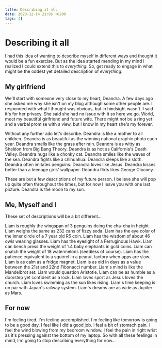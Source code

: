```yaml
---
title: Describing it all
date: 2023-12-14 21:06 +0200
tags: []
---
```


# Describing it all
I had this idea of wanting to describe myself in different ways and thought it would be a fun exercise. But as the idea started mending in my mind I realized I could extend this to _everything_. So, get ready to engage in what might be the oddest yet detailed description of _everything_.

## My girlfriend
We'll start with someone very close to my heart, Deandra. A few days ago she asked me why she isn't on my blog although some other people are. I responded with what I thought was obvious, but in hindsight wasn't. I said it's for her privacy. She said she had no issue with it so here we go. World, meet my beautiful girlfriend and future wife. There might not be a ring yet and a verbal promise with a view, but I know in my heart she's my forever.

Without any further ado let's describe. Deandra is like a mother to all children. Deandra is as beautiful as the winning national graphic photo each year. Deandra smells like the grass after rain. Deandra is as witty as Sheldon from Big Bang Theory. Deandra is as hot as California's Death Valley. Deandra hugs like a chonky cat. Deandra smiles like the waves of the sea. Deandra fights like a chihuahua. Deandra sleeps like a sloth. Deandra often imitates penguins. Deandra loves like Jesus. Deandra kisses better than a teenage girls' wallpaper. Deandra flirts likes George Clooney.

These are but a few descriptions of my future person. I believe she will pop up quite often throughout the times, but for now I leave you with one last picture. Deandra is the moon to my sun.

## Me, Myself and I
These set of descriptions will be a bit different...

Liam is roughly the wingspan of 3 penguins doing the cha-cha in height.
Liam weighs the same as 232 cans of fizzy soda.
Liam has the eye color of the inner circle of a 7 year old R5 coin.
Liam has the wisdom of about 46 owls wearing glasses.
Liam has the eyesight of a Ferruginous Hawk.
Liam can bench press the weight of 1.4 baby elephants in gold coins.
Liam can snatch the weight of 18 watermelons (seedless of course).
Liam has the patience equivalent to a squirrel in a peanut factory when apps are slow.
Liam is as calm as a fridge magnet.
Liam is as old in days as a value between the 21st and 22nd Fibonacci number.
Liam's mind is like the Mandelbrot set.
Liam would question Aristotle.
Liam can be as humble as a doorstep yet confident as a lock.
Liam loves sport as Jesus loves the church.
Liam loves swimming as the sun likes rising.
Liam's time keeping is on par with Japan's railway system.
Liam's dreams are as wide as Jupiter as Mars.

## For now
I'm feeling tired. I'm feeling accomplished. I'm feeling like tomorrow is going to be a good day. I feel like I did a good job. I feel a bit of stomach pain. I feel the wind blowing from my bedroom window. I feel the pain in right wrist as it's pressing against the bottom of my laptop. So with all these feelings in mind, I'm going to stop describing everything for now...
